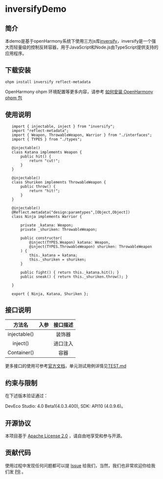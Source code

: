# inversifyDemo

## 简介
本demo是基于openHarmony系统下使用三方js库[inversify](https://github.com/inversify/InversifyJS)，inversify是一个强大而轻量级的控制反转容器，用于JavaScript和Node.js由TypeScript提供支持的应用程序。

## 下载安装
```
ohpm install inversify reflect-metadata
```
OpenHarmony ohpm 环境配置等更多内容，请参考 [如何安装 OpenHarmony ohpm 包](https://gitee.com/openharmony-tpc/docs/blob/master/OpenHarmony_har_usage.md)
## 使用说明

```
   import { injectable, inject } from "inversify";
   import "reflect-metadata";
   import { Weapon, ThrowableWeapon, Warrior } from "./interfaces";
   import { TYPES } from "./types";
   
   @injectable()
   class Katana implements Weapon {
       public hit() {
           return "cut!";
       }
   }
   
   @injectable()
   class Shuriken implements ThrowableWeapon {
       public throw() {
           return "hit!";
       }
   }
   
   @injectable()
   @Reflect.metadata("design:paramtypes",[Object,Object])
   class Ninja implements Warrior {
   
       private _katana: Weapon;
       private _shuriken: ThrowableWeapon;
   
       public constructor(
           @inject(TYPES.Weapon) katana: Weapon,
           @inject(TYPES.ThrowableWeapon) shuriken: ThrowableWeapon
       ) {
           this._katana = katana;
           this._shuriken = shuriken;
       }
   
       public fight() { return this._katana.hit(); }
       public sneak() { return this._shuriken.throw(); }
   
   }
   
   export { Ninja, Katana, Shuriken };
```

## 接口说明

|       方法名        |      入参       |    接口描述    |
|:----------------:|:-------------:|:----------:|
|   injectable()   |               |    装饰器     |
|     inject()     |    |    进口注入    |
|   Container()    |   |     容器     |

更多接口的使用可参考[官方文档](https://github.com/inversify/InversifyJS/tree/master/wiki)，单元测试用例详情见[TEST.md](./TEST.md)

## 约束与限制
在下述版本验证通过：

DevEco Studio: 4.0 Beta1(4.0.3.400), SDK: API10 (4.0.9.6)。

## 开源协议

本项目基于 [Apache License 2.0](https://gitee.com/openharmony-tpc/openharmony_tpc_samples/tree/master/inversifyDemo/LICENSE) ，请自由地享受和参与开源。

## 贡献代码

使用过程中发现任何问题都可以提 [Issue](https://gitee.com/openharmony-tpc/openharmony_tpc_samples/issues) 给我们，当然，我们也非常欢迎你给我们发 [PR](https://gitee.com/openharmony-tpc/openharmony_tpc_samples/pulls) 。